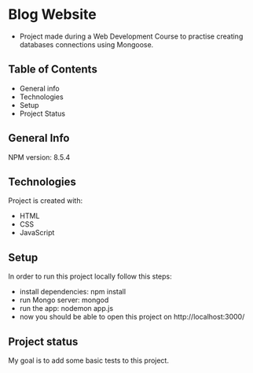 # Blog Website
* Project made during a Web Development Course to practise creating databases connections using Mongoose. 

## Table of Contents
* General info
* Technologies
* Setup
* Project Status

## General Info
NPM version: 8.5.4

## Technologies
Project is created with: 
* HTML 
* CSS 
* JavaScript 

## Setup
In order to run this project locally follow this steps:
* install dependencies: npm install 
* run Mongo server: mongod 
* run the app: nodemon app.js
* now you should be able to open this project on http://localhost:3000/

## Project status
My goal is to add some basic tests to this project. 
